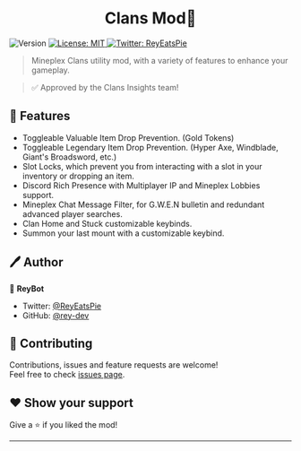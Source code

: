 <h1 align="center">Clans Mod👋</h1>
<p>
  <img alt="Version" src="https://img.shields.io/badge/version-1.0.0-blue.svg?cacheSeconds=2592000" />
  <a href="#" target="_blank">
    <img alt="License: MIT" src="https://img.shields.io/badge/License-MIT-yellow.svg" />
  </a>
  <a href="https://twitter.com/ReyEatsPie" target="_blank">
    <img alt="Twitter: ReyEatsPie" src="https://img.shields.io/twitter/follow/ReyEatsPie.svg?style=social" />
  </a>
</p>

> Mineplex Clans utility mod, with a variety of features to enhance your gameplay.

> ✅ Approved by the Clans Insights team!

## 🚀 Features

* Toggleable Valuable Item Drop Prevention. (Gold Tokens)
* Toggleable Legendary Item Drop Prevention. (Hyper Axe, Windblade, Giant's Broadsword, etc.)
* Slot Locks, which prevent you from interacting with a slot in your inventory or dropping an item.
* Discord Rich Presence with Multiplayer IP and Mineplex Lobbies support.
* Mineplex Chat Message Filter, for G.W.E.N bulletin and redundant advanced player searches.
* Clan Home and Stuck customizable keybinds.
* Summon your last mount with a customizable keybind.

## 🖊️ Author

👤 **ReyBot**

* Twitter: [@ReyEatsPie](https://twitter.com/ReyEatsPie)
* GitHub: [@rey-dev](https://github.com/rey-dev)

## 🤝 Contributing

Contributions, issues and feature requests are welcome!<br />Feel free to check [issues page](https://github.com/Mineplex-Community/Clans-Mod/issues).

## ❤️ Show your support

Give a ⭐️ if you liked the mod!

***